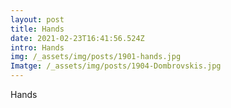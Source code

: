 ```yaml
---
layout: post
title: Hands
date: 2021-02-23T16:41:56.524Z
intro: Hands
img: /_assets/img/posts/1901-hands.jpg
Imatge: /_assets/img/posts/1904-Dombrovskis.jpg
---
```

Hands